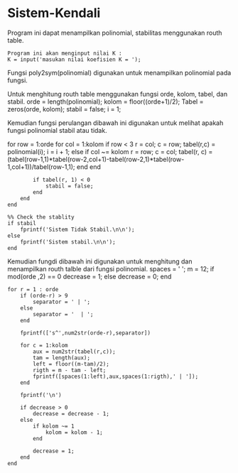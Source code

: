 # Sistem-Kendali
Program ini dapat menampilkan polinomial, stabilitas menggunakan routh table. 

    Program ini akan menginput nilai K :
    K = input('masukan nilai koefisien K = ');

Fungsi poly2sym(polinomial) digunakan untuk menampilkan polinomial pada fungsi.

Untuk menghitung routh table menggunakan fungsi orde, kolom, tabel, dan stabil. 
    orde = length(polinomial);
    kolom = floor((orde+1)/2);
    Tabel = zeros(orde, kolom);
    stabil = false;
    i = 1;

Kemudian fungsi perulangan  dibawah ini digunakan untuk melihat apakah fungsi polinomial stabil atau tidak. 

   for row = 1:orde
        for col = 1:kolom
            if row < 3
                r = col;
                c = row;
                tabel(r,c) = polinomial(i);
                i = i + 1;
            else
                if col ~= kolom
                    r = row;
                    c = col;
                    tabel(r, c) = (tabel(row-1,1)*tabel(row-2,col+1)-tabel(row-2,1)*tabel(row-1,col+1))/tabel(row-1,1);
                end
            end
        
            if tabel(r, 1) < 0
                stabil = false;
            end
        end
    end
    
    %% Check the stablity
    if stabil
        fprintf('Sistem Tidak Stabil.\n\n');
    else
        fprintf('Sistem stabil.\n\n');
    end

Kemudian fungdi dibawah ini digunakan untuk menghitung dan menampilkan routh talble dari fungsi polinomial.
    spaces = '           ';
    m = 12;
    if mod(orde ,2) == 0
        decrease = 1;
    else
        decrease = 0;
    end
 
    for r = 1 : orde
        if (orde-r) > 9
            separator = ' | ';
        else
            separator = '  | ';
        end
        
        fprintf(['s^',num2str(orde-r),separator])
        
        for c = 1:kolom
            aux = num2str(tabel(r,c));
            tam = length(aux);
            left = floor((m-tam)/2);
            rigth = m - tam - left;
            fprintf([spaces(1:left),aux,spaces(1:rigth),' | ']);
        end
        
        fprintf('\n')
        
        if decrease > 0
            decrease = decrease - 1;
        else
            if kolom ~= 1
                kolom = kolom - 1;
            end
            
            decrease = 1;
        end
    end